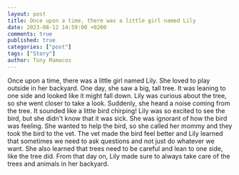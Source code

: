 ```yaml
---
layout: post
title: Once upon a time, there was a little girl named Lily
date: 2023-08-12 14:59:00 +0200
comments: true
published: true
categories: ["post"]
tags: ["Story"]
author: Tony Mamacos
---
```

Once upon a time, there was a little girl named Lily. She loved to play outside in her backyard. One day, she saw a big, tall tree. It was leaning to one side and looked like it might fall down. 
Lily was curious about the tree, so she went closer to take a look. Suddenly, she heard a noise coming from the tree. It sounded like a little bird chirping! 
Lily was so excited to see the bird, but she didn't know that it was sick. She was ignorant of how the bird was feeling. She wanted to help the bird, so she called her mommy and they took the bird to the vet. 
The vet made the bird feel better and Lily learned that sometimes we need to ask questions and not just do whatever we want. She also learned that trees need to be careful and lean to one side, like the tree did. From that day on, Lily made sure to always take care of the trees and animals in her backyard.
